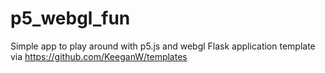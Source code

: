 # p5_webgl_fun
Simple app to play around with p5.js and webgl
Flask application template via https://github.com/KeeganW/templates

